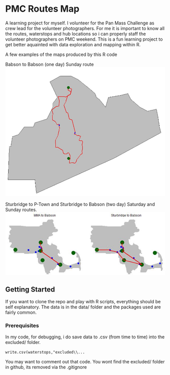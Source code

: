 # PMC Routes Map

A learning project for myself.  I volunteer for the Pan Mass Challenge as crew lead for the volunteer photographers.  For me it is important to know all the routes, waterstops and hub locations so i can properly staff the volunteer photographers on PMC weekend.  This is a fun learning project to get better aquainted with data exploration and mapping within R.


A few examples of the maps produced by this R code

Babson to Babson (one day) Sunday route
![Babson To Babson PMC Route Image](/images/bab_2_bab.JPG)


Sturbridge to P-Town and Sturbridge to Babson (two day) Saturday and Sunday routes.  
![Babson To Babson PMC Route Image](/images/facet_wrap.JPG)


## Getting Started

If you want to clone the repo and play with R scripts, everything should be self explanatory.  The data is in the data/ folder and the packages used are fairly common.


### Prerequisites

In my code, for debugging, i do save data to .csv (from time to time) into the excluded/ folder.  
```
write.csv(waterstops,"excluded\\...
```

You may want to comment out that code.  You wont find the excluded/ folder in github, its removed via the .gitignore



